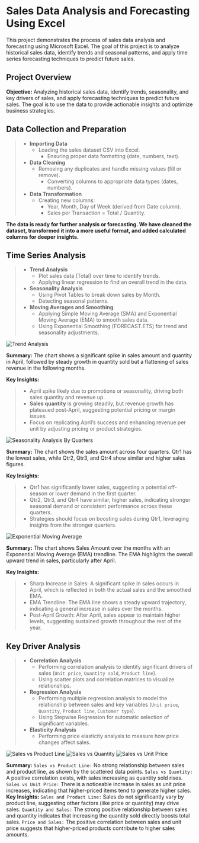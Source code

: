 # Sales Data Analysis and Forecasting Using Excel

This project demonstrates the process of sales data analysis and forecasting using Microsoft Excel. The goal of this project is to analyze historical sales data, identify trends and seasonal patterns, and apply time series forecasting techniques to predict future sales.

## Project Overview

**Objective:** Analyzing historical sales data, identify trends, seasonality, and key drivers of sales, and apply forecasting techniques to predict future sales. The goal is to use the data to provide actionable insights and optimize business strategies.

## Data Collection and Preparation

>
> * **Importing Data**
>   * Loading the sales dataset CSV into Excel.
>     * Ensuring proper data formatting (date, numbers, text).
> * **Data Cleaning**
>   * Removing any duplicates and handle missing values (fill or remove).
>     * Converting columns to appropriate data types (dates, numbers).
> * **Data Transformation**
>   * Creating new columns:
>     * Year, Month, Day of Week (derived from Date column).
>     * Sales per Transaction = Total / Quantity.

**The data is ready for further analysis or forecasting. We have cleaned the dataset, transformed it into a more useful format, and added calculated columns for deeper insights.**

## Time Series Analysis

> * **Trend Analysis**
>   * Plot sales data (Total) over time to identify trends.
>   * Applying linear regression to find an overall trend in the data.
> * **Seasonality Analysis**
>   * Using Pivot Tables to break down sales by Month.
>   * Detecting seasonal patterns.
> * **Moving Averages and Smoothing**
>   * Applying Simple Moving Average (SMA) and Exponential Moving Average (EMA) to smooth sales data.
>   * Using Exponential Smoothing (FORECAST.ETS) for trend and seasonality adjustments.

![Trend Analysis](img/Trend_Analysis.png)

**Summary:**
The chart shows a significant spike in sales amount and quantity in April, followed by steady growth in quantity sold but a flattening of sales revenue in the following months.

**Key Insights:**

> * April spike likely due to promotions or seasonality, driving both sales quantity and revenue up.
> * **Sales quantity** is growing steadily, but revenue growth has plateaued post-April, suggesting potential pricing or margin issues.
> * Focus on replicating April’s success and enhancing revenue per unit by adjusting pricing or product strategies.

![Seasonality Analysis By Quarters](img/Seasonality_Analysis_By_Quarters.png)

**Summary:**
The chart shows the sales amount across four quarters. Qtr1 has the lowest sales, while Qtr2, Qtr3, and Qtr4 show similar and higher sales figures.

**Key Insights:**

> * Qtr1 has significantly lower sales, suggesting a potential off-season or lower demand in the first quarter.
> * Qtr2, Qtr3, and Qtr4 have similar, higher sales, indicating stronger seasonal demand or consistent performance across these quarters.
> * Strategies should focus on boosting sales during Qtr1, leveraging insights from the stronger quarters.

![Exponential Moving Average](img/Exponential_Moving_Average.png)

**Summary:**
The chart shows Sales Amount over the months with an Exponential Moving Average (EMA) trendline. The EMA highlights the overall upward trend in sales, particularly after April.

**Key Insights:**

> * Sharp Increase in Sales: A significant spike in sales occurs in April, which is reflected in both the actual sales and the smoothed EMA.
> * EMA Trendline: The EMA line shows a steady upward trajectory, indicating a general increase in sales over the months.
> * Post-April Growth: After April, sales appear to maintain higher levels, suggesting sustained growth throughout the rest of the year.

## Key Driver Analysis

> * **Correlation Analysis**
>   * Performing correlation analysis to identify significant drivers of sales (`Unit price`, `Quantity sold`, `Product line`).
>   * Using scatter plots and correlation matrices to visualize relationships.
> * **Regression Analysis**
>   * Performing multiple regression analysis to model the relationship between sales and key variables (`Unit price`, `Quantity`, `Product line`, `Customer type`).
>   * Using Stepwise Regression for automatic selection of significant variables.
> * **Elasticity Analysis**
>   * Performing price elasticity analysis to measure how price changes affect sales.

![Sales vs Product Line](img/Sales_vs_Product_Line.png)
![Sales vs Quantity](img/Sales_vs_Quantity.png)
![Sales vs Unit Price](img/Sales_vs_Unit_Price.png)

**Summary:**
`Sales vs Product Line:` No strong relationship between sales and product line, as shown by the scattered data points.
`Sales vs Quantity:` A positive correlation exists, with sales increasing as quantity sold rises.
`Sales vs Unit Price:` There is a noticeable increase in sales as unit price increases, indicating that higher-priced items tend to generate higher sales.
**Key Insights:**
`Sales and Product Line:` Sales do not significantly vary by product line, suggesting other factors (like price or quantity) may drive sales.
`Quantity and Sales:` The strong positive relationship between sales and quantity indicates that increasing the quantity sold directly boosts total sales.
`Price and Sales:` The positive correlation between sales and unit price suggests that higher-priced products contribute to higher sales amounts.

